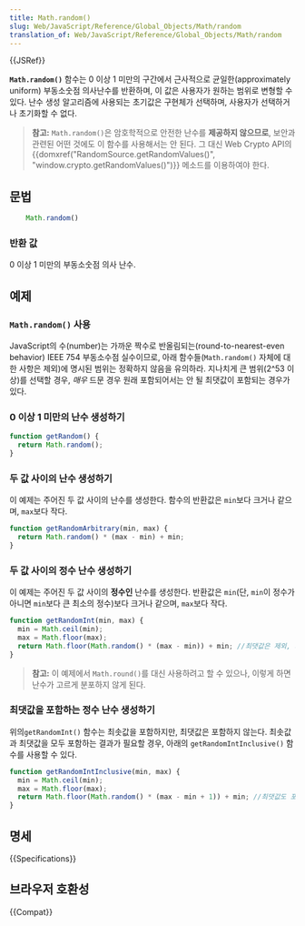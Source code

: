```yaml
---
title: Math.random()
slug: Web/JavaScript/Reference/Global_Objects/Math/random
translation_of: Web/JavaScript/Reference/Global_Objects/Math/random
---
```

{{JSRef}}

**`Math.random()`** 함수는 0 이상 1 미만의 구간에서 근사적으로 균일한(approximately uniform) 부동소숫점 의사난수를 반환하며, 이 값은 사용자가 원하는 범위로 변형할 수 있다. 난수 생성 알고리즘에 사용되는 초기값은 구현체가 선택하며, 사용자가 선택하거나 초기화할 수 없다.

> **참고:** `Math.random()`은 암호학적으로 안전한 난수를 **제공하지 않으므로**, 보안과 관련된 어떤 것에도 이 함수를 사용해서는 안 된다. 그 대신 Web Crypto API의 {{domxref("RandomSource.getRandomValues()", "window.crypto.getRandomValues()")}} 메소드를 이용하여야 한다.

## 문법

```js
    Math.random()
```

### 반환 값

0 이상 1 미만의 부동소숫점 의사 난수.

## 예제

### `Math.random()` 사용

JavaScript의 수(number)는 가까운 짝수로 반올림되는(round-to-nearest-even behavior) IEEE 754 부동소수점 실수이므로, 아래 함수들(`Math.random()` 자체에 대한 사항은 제외)에 명시된 범위는 정확하지 않음을 유의하라. 지나치게 큰 범위(2^53 이상)를 선택할 경우, _매우_ 드문 경우 원래 포함되어서는 안 될 최댓값이 포함되는 경우가 있다.

### 0 이상 1 미만의 난수 생성하기

```js
function getRandom() {
  return Math.random();
}
```

### 두 값 사이의 난수 생성하기

이 예제는 주어진 두 값 사이의 난수를 생성한다. 함수의 반환값은 `min`보다 크거나 같으며, `max`보다 작다.

```js
function getRandomArbitrary(min, max) {
  return Math.random() * (max - min) + min;
}
```

### 두 값 사이의 정수 난수 생성하기

이 예제는 주어진 두 값 사이의 **정수인** 난수를 생성한다. 반환값은 `min`(단, `min`이 정수가 아니면 `min`보다 큰 최소의 정수)보다 크거나 같으며, `max`보다 작다.

```js
function getRandomInt(min, max) {
  min = Math.ceil(min);
  max = Math.floor(max);
  return Math.floor(Math.random() * (max - min)) + min; //최댓값은 제외, 최솟값은 포함
}
```

> **참고:** 이 예제에서 `Math.round()`를 대신 사용하려고 할 수 있으나, 이렇게 하면 난수가 고르게 분포하지 않게 된다.

### 최댓값을 포함하는 정수 난수 생성하기

위의`getRandomInt()` 함수는 최솟값을 포함하지만, 최댓값은 포함하지 않는다. 최솟값과 최댓값을 모두 포함하는 결과가 필요할 경우, 아래의 `getRandomIntInclusive()` 함수를 사용할 수 있다.

```js
function getRandomIntInclusive(min, max) {
  min = Math.ceil(min);
  max = Math.floor(max);
  return Math.floor(Math.random() * (max - min + 1)) + min; //최댓값도 포함, 최솟값도 포함
}
```

## 명세

{{Specifications}}

## 브라우저 호환성

{{Compat}}
